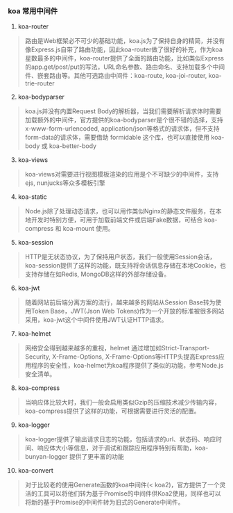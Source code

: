 ### koa 常用中间件
1. koa-router
 > 路由是Web框架必不可少的基础功能，koa.js为了保持自身的精简，并没有像Express.js自带了路由功能，因此koa-router做了很好的补充，作为koa星数最多的中间件，koa-router提供了全面的路由功能，比如类似Express的app.get/post/put的写法，URL命名参数、路由命名、支持加载多个中间件、嵌套路由等。其他可选路由中间件：koa-route, koa-joi-router, koa-trie-router
 
2. koa-bodyparser
 > koa.js并没有内置Request Body的解析器，当我们需要解析请求体时需要加载额外的中间件，官方提供的koa-bodyparser是个很不错的选择，支持x-www-form-urlencoded, application/json等格式的请求体，但不支持form-data的请求体，需要借助 formidable 这个库，也可以直接使用 koa-body 或 koa-better-body
 
3. koa-views
 > koa-views对需要进行视图模板渲染的应用是个不可缺少的中间件，支持ejs, nunjucks等众多模板引擎
 
4. koa-static
 > Node.js除了处理动态请求，也可以用作类似Nginx的静态文件服务，在本地开发时特别方便，可用于加载前端文件或后端Fake数据，可结合 koa-compress 和 koa-mount 使用。
 
5. koa-session
 > HTTP是无状态协议，为了保持用户状态，我们一般使用Session会话，koa-session提供了这样的功能，既支持将会话信息存储在本地Cookie，也支持存储在如Redis, MongoDB这样的外部存储设备。

6. koa-jwt
 > 随着网站前后端分离方案的流行，越来越多的网站从Session Base转为使用Token Base，JWT(Json Web Tokens)作为一个开放的标准被很多网站采用，koa-jwt这个中间件使用JWT认证HTTP请求。

7. koa-helmet
 > 网络安全得到越来越多的重视，helmet 通过增加如Strict-Transport-Security, X-Frame-Options, X-Frame-Options等HTTP头提高Express应用程序的安全性，koa-helmet为koa程序提供了类似的功能，参考Node.js安全清单。

8. koa-compress
 > 当响应体比较大时，我们一般会启用类似Gzip的压缩技术减少传输内容，koa-compress提供了这样的功能，可根据需要进行灵活的配置。
 
9. koa-logger
 > koa-logger提供了输出请求日志的功能，包括请求的url、状态码、响应时间、响应体大小等信息，对于调试和跟踪应用程序特别有帮助，koa-bunyan-logger 提供了更丰富的功能

10. koa-convert 
 > 对于比较老的使用Generate函数的koa中间件(< koa2)，官方提供了一个灵活的工具可以将他们转为基于Promise的中间件供Koa2使用，同样也可以将新的基于Promise的中间件转为旧式的Generate中间件。